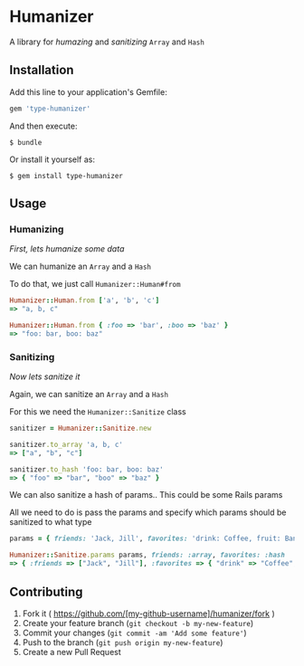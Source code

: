 # Humanizer

A library for *humazing* and *sanitizing* `Array` and `Hash`

## Installation

Add this line to your application's Gemfile:

```ruby
gem 'type-humanizer'
```

And then execute:

    $ bundle

Or install it yourself as:

    $ gem install type-humanizer

## Usage

### Humanizing

*First, lets humanize some data*

 We can humanize an `Array` and a `Hash`

To do that, we just call `Humanizer::Human#from`

```ruby
Humanizer::Human.from ['a', 'b', 'c']
=> "a, b, c"

Humanizer::Human.from { :foo => 'bar', :boo => 'baz' }
=> "foo: bar, boo: baz"
```

### Sanitizing

*Now lets sanitize it*

Again, we can sanitize an `Array` and a `Hash`

For this we need the `Humanizer::Sanitize` class

```ruby
sanitizer = Humanizer::Sanitize.new

sanitizer.to_array 'a, b, c'
=> ["a", "b", "c"]

sanitizer.to_hash 'foo: bar, boo: baz'
=> { "foo" => "bar", "boo" => "baz" }
```
    
We can also sanitize a hash of params.. This could be some Rails params

All we need to do is pass the params and specify which params should be sanitized to what type

```ruby
params = { friends: 'Jack, Jill', favorites: 'drink: Coffee, fruit: Banana' }

Humanizer::Sanitize.params params, friends: :array, favorites: :hash
=> { :friends => ["Jack", "Jill"], :favorites => { "drink" => "Coffee", "fruit" => "Banana" } }
```

## Contributing

1. Fork it ( https://github.com/[my-github-username]/humanizer/fork )
2. Create your feature branch (`git checkout -b my-new-feature`)
3. Commit your changes (`git commit -am 'Add some feature'`)
4. Push to the branch (`git push origin my-new-feature`)
5. Create a new Pull Request
    
